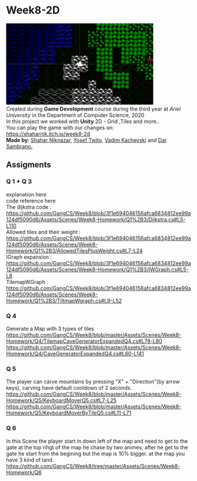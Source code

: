 # Week8-2D
<img src="https://github.com/GangCS/Week8/blob/master/ImagesForReadme/game2d.png" width="400"> <br />
Created during <strong>Game Development</strong> course during the third year at <em>Ariel University</em> in the Department of Computer Science, 2020 <br /> 
In this project we worked with <strong>Unity</strong> 2D - Grid ,Tiles and more.. <br />
You can play the game with our changes on: <a href="https://shaharnik.itch.io/brickbreaker">https://shaharnik.itch.io/week8-2d</a> <br />
<strong>Made by: </strong> <a href="https://github.com/ShaharNik">Shahar Niknazar</a>, <a href="https://github.com/YosefTwito">Yosef Twito</a>, <a href="https://github.com/VadimKachevski">Vadim Kachevski</a> and <a href="https://github.com/darsam44">Dar Sambrano.</a></p>
## Assigments
### Q 1 + Q 3
explanation here <br />
code reference here <br />
The dijkstra code :<br /> https://github.com/GangCS/Week8/blob/3f1e694046156afca6834812ee99a124df5090d6/Assets/Scenes/Week8-Homework/Q1%2B3/Dijkstra.cs#L5-L110 <br />
Allowed tiles and their weight :<br /> https://github.com/GangCS/Week8/blob/3f1e694046156afca6834812ee99a124df5090d6/Assets/Scenes/Week8-Homework/Q1%2B3/AllowedTilesPlusWeight.cs#L7-L24 <br />
IGraph expansion :<br /> https://github.com/GangCS/Week8/blob/3f1e694046156afca6834812ee99a124df5090d6/Assets/Scenes/Week8-Homework/Q1%2B3/IWGraph.cs#L5-L8 <br />
TilemapWGraph :<br /> https://github.com/GangCS/Week8/blob/3f1e694046156afca6834812ee99a124df5090d6/Assets/Scenes/Week8-Homework/Q1%2B3/TiltmapWgraph.cs#L9-L52 <br />
### Q 4
Generate a Map with 3 types of tiles <br />
https://github.com/GangCS/Week8/blob/master/Assets/Scenes/Week8-Homework/Q4/TilemapCaveGeneratorExpandedQ4.cs#L78-L80
https://github.com/GangCS/Week8/blob/master/Assets/Scenes/Week8-Homework/Q4/CaveGeneratorExpandedQ4.cs#L60-L141
### Q 5
The player can carve mountains by pressing "X" + "Direction"(by arrow keys), carving have default cooldown of 2 seconds.<br /> 
https://github.com/GangCS/Week8/blob/master/Assets/Scenes/Week8-Homework/Q5/KeyboardMoverQ5.cs#L7-L25
https://github.com/GangCS/Week8/blob/master/Assets/Scenes/Week8-Homework/Q5/KeyboardMoverByTileQ5.cs#L11-L71
### Q 6
 In this Scene the player start in down left of the map and need to get to the gate at the top rihgt of the map he chase by two animes, after he get to the gate he start from the begining but the map is 10% bigger. 
at the map you have 3 kind of land.
https://github.com/GangCS/Week8/tree/master/Assets/Scenes/Week8-Homework/Q6





